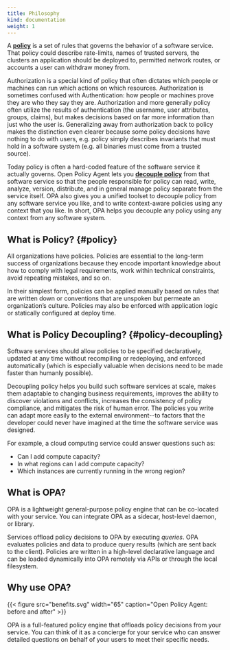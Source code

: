 ```yaml
---
title: Philosophy
kind: documentation
weight: 1
---
```


A [**policy**](#policy) is a set of rules that governs the behavior of a
software service.  That policy could describe rate-limits, names of trusted
servers, the clusters an application should be deployed to, permitted network
routes, or accounts a user can withdraw money from.

Authorization is a special kind of policy that often dictates which people or
machines can run which actions on which resources. Authorization is sometimes
confused with Authentication: how people or machines prove they are who they say
they are.  Authorization and more generally policy often utilize the results of
authentication (the username, user attributes, groups, claims), but makes
decisions based on far more information than just who the user is.  Generalizing
away from authorization back to policy makes the distinction even clearer
because some policy decisions have nothing to do with users, e.g. policy simply
describes invariants that must hold in a software system (e.g. all binaries must
come from a trusted source).

Today policy is often a hard-coded feature of the software service it actually
governs.  Open Policy Agent lets you [**decouple policy**](#policy-decoupling)
from that software service so that the people responsible for policy can read,
write, analyze, version, distribute, and in general manage policy separate from
the service itself. OPA also gives you a unified toolset to decouple policy from
any software service you like, and to write context-aware policies using any
context that you like.  In short, OPA helps you decouple any policy using any
context from any software system.


## What is Policy? {#policy}

All organizations have policies. Policies are essential to the long-term success
of organizations because they encode important knowledge about how to comply
with legal requirements, work within technical constraints, avoid repeating
mistakes, and so on.

In their simplest form, policies can be applied manually based on rules that are
written down or conventions that are unspoken but permeate an organization’s
culture. Policies may also be enforced with application logic or statically
configured at deploy time.

## What is Policy Decoupling? {#policy-decoupling}

Software services should allow policies to be specified declaratively, updated
at any time without recompiling or redeploying, and enforced automatically
(which is especially valuable when decisions need to be made faster than humanly
possible).

Decoupling policy helps you build such software services at scale, makes them
adaptable to changing business requirements, improves the ability to discover
violations and conflicts, increases the consistency of policy compliance, and
mitigates the risk of human error.  The policies you write can adapt more easily
to the external environment--to factors that the developer could never have
imagined at the time the software service was designed.

For example, a cloud computing service could answer questions such as:

* Can I add compute capacity?
* In what regions can I add compute capacity?
* Which instances are currently running in the wrong region?

## What is OPA?

OPA is a lightweight general-purpose policy engine that can be co-located with
your service. You can integrate OPA as a sidecar, host-level daemon, or library.

Services offload policy decisions to OPA by executing *queries*. OPA evaluates
policies and data to produce query results (which are sent back to the client).
Policies are written in a high-level declarative language and can be loaded
dynamically into OPA remotely via APIs or through the local filesystem.

## Why use OPA?

{{< figure src="benefits.svg" width="65" caption="Open Policy Agent: before and after" >}}

OPA is a full-featured policy engine that offloads policy decisions from your
service. You can think of it as a concierge for your service who can answer
detailed questions on behalf of your users to meet their specific needs.